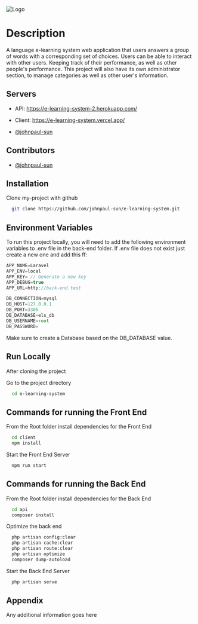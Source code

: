 ![Logo](https://i.imgur.com/4O1TJBI.png)

# Description

A language e-learning system web application that users answers a group of words with a corresponding set of choices. Users can be able to interact with other users. Keeping track of their performance, as well as other people's performance. This project will also have its own administrator section, to manage categories as well as other user's information.

## Servers
- API: https://e-learning-system-2.herokuapp.com/
- Client: https://e-learning-system.vercel.app/

- [@johnpaul-sun](https://github.com/johnpaul-sun)

## Contributors

- [@johnpaul-sun](https://github.com/johnpaul-sun)

## Installation

Clone my-project with github

```bash
  git clone https://github.com/johnpaul-sun/e-learning-system.git
```

## Environment Variables

To run this project locally, you will need to add the following environment variables to .env file in the back-end folder.
If .env file does not exist just create a new one and add this ff:

```javascript
APP_NAME=Laravel
APP_ENV=local
APP_KEY= // Generate a new key
APP_DEBUG=true
APP_URL=http://back-end.test

DB_CONNECTION=mysql
DB_HOST=127.0.0.1
DB_PORT=3306
DB_DATABASE=els_db
DB_USERNAME=root
DB_PASSWORD=
```

Make sure to create a Database based on the DB_DATABASE value.

## Run Locally

After cloning the project

Go to the project directory

```bash
  cd e-learning-system
```

## Commands for running the Front End

From the Root folder install dependencies for the Front End

```bash
  cd client
  npm install
```

Start the Front End Server

```bash
  npm run start
```

## Commands for running the Back End

From the Root folder install dependencies for the Back End

```bash
  cd api
  composer install
```

Optimize the back end

```bash
  php artisan config:clear
  php artisan cache:clear
  php artisan route:clear
  php artisan optimize
  composer dump-autoload
```

Start the Back End Server

```bash
  php artisan serve
```

## Appendix

Any additional information goes here
